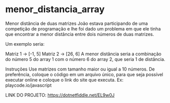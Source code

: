 # menor_distancia_array

Menor distância de duas matrizes
João estava participando de uma competição de programação e lhe foi dado um problema em que ele tinha que encontrar a menor distância entre dois números de duas matrizes.

Um exemplo seria:

Matriz 1 -> [-1, 5]
Matriz 2 -> [26, 6]
A menor distância seria a combinação do número 5 do array 1 com o número 6 do array 2, que seria 1 de distância.

Instruções
Use matrizes com tamanho maior ou igual a 10 números.
De preferência, coloque o código em um arquivo único, para que seja possível executar online e coloque o link do site que executa. Ex: playcode.io/javascript

LINK DO PROJETO:
https://dotnetfiddle.net/EL9w0J
